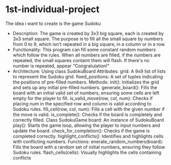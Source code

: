 # 1st-individual-project
The idea i want to create is the game Sudoku
- Description: The game is created by 3x3 big square, each is created by 3x3 small square.
               The purpose is to fill all the small square by numbers from 0 to 9, which isn't repeated in a big square, in a column or in a row.
- Functionality: This program can fill some constant random numbers which follow the rules.
                 When all numbers are filled, if the numbers are repeated, the small squares containt them will flash.
                 If there's no number is repeated, appear "Congratulation!"
- Architecture: Using class SudokuBoard
                Attributes:
                    grid: A 9x9 list of lists to represent the Sudoku grid.
                    fixed_positions: A set of tuples indicating the positions of pre-filled numbers.
                Methods:
                    init(): Initializes the grid and sets up any initial pre-filled numbers.
                    generate_board(): Fills the board with an initial valid set of numbers, ensuring some cells are left empty for the player to fill.
                    is_valid_move(row, col, num): Checks if placing num in the specified row and column is valid according to Sudoku rules.
                    fill_cell(row, col, num): Fills a cell with the given number if the move is valid.
                    is_complete(): Checks if the board is completely and correctly filled.
                Class SudokuGame
                    board: An instance of SudokuBoard
                    play(): Starts the game loop, allowing the player to input numbers and update the board.
                    check_for_completion(): Checks if the game is completed correctly.
                    highlight_conflicts(): Identifies and highlights cells with conflicting numbers.
                Functions:
                    enerate_random_numbers(board): Fills the board with a random set of initial numbers, ensuring they follow Sudoku rules.
                    flash_cells(cells): Visually highlights the cells containing conflicts
